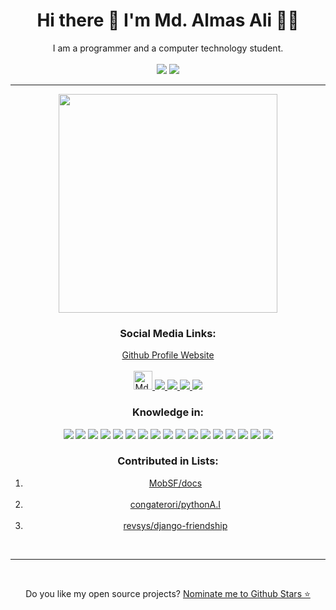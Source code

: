 <p align='center' class="main">
<h1 align='center'>
  Hi there 👋 I'm Md. Almas Ali 👨‍💻
</h1>
<div align="center">I am a programmer and a computer technology student.</div>
<br>
<div align="center">
	<a href="https://hits.seeyoufarm.com"><img src="https://hits.seeyoufarm.com/api/count/incr/badge.svg?url=https%3A%2F%2Fgithub.com%2FAlmas-Ali&count_bg=%2379C83D&title_bg=%23555555&icon=github.svg&icon_color=%23E7E7E7&title=Hits&edge_flat=false"/></a>
	<a href="https:/github.com/Almas-Ali"><img src="https://komarev.com/ghpvc/?username=Almas-Ali&color=brightgreen"></a>
</div>	
<hr>
<div align="center">
	<p align='center'>
		<a href="#"><img src="https://github-readme-stats.vercel.app/api?username=Almas-Ali&show_icons=true&count_private=true&theme=dark" width="350"></a>
	</p>
<h3 align="center"> Social Media Links:</h3>
<a href="https://Almas-Ali.github.io/Almas-Ali" class="main">Github Profile Website</a><br/><br/>
<div align="center" >
	<a href="https://dev.to/almasali" class="main">
	  <img src="https://d2fltix0v2e0sb.cloudfront.net/dev-badge.svg" alt="Md. Almas Ali's DEV Profile" height="30" width="30">
	</a>
	<a href="https://m.me/md.almasali.0" class="main">
		<img src="https://img.shields.io/badge/Messenger-00B2FF?style=for-the-badge&logo=messenger&logoColor=white">
	</a>
	<a href="https://facebook.com/md.almasali.0" class="main">
		<img src="https://img.shields.io/badge/Facebook-1877F2?style=for-the-badge&logo=facebook&logoColor=white">
	</a>
	<a href="https://instagram.com/md._almas_ali" class="main">
		<img src="https://img.shields.io/badge/Instagram-E4405F?style=for-the-badge&logo=instagram&logoColor=white">
	</a>
	<a href="https://github.com/Almas-Ali" class="main">
		<img src="https://img.shields.io/badge/GitHub-100000?style=for-the-badge&logo=github&logoColor=white">
	</a>
</div>
</div>

<div align="center">
	<h3>Knowledge in:</h3>
	<img src="https://img.shields.io/badge/Python-3776AB?style=for-the-badge&logo=python&logoColor=white">
	<img src="https://img.shields.io/badge/Flask-000000?style=for-the-badge&logo=flask&logoColor=white">
	<img src="https://img.shields.io/badge/HTML-239120?style=for-the-badge&logo=html5&logoColor=white">
	<img src="https://img.shields.io/badge/HTML5-E34F26?style=for-the-badge&logo=html5&logoColor=white">
	<img src="https://img.shields.io/badge/CSS-239120?&style=for-the-badge&logo=css3&logoColor=white">
	<img src="https://img.shields.io/badge/CSS3-1572B6?style=for-the-badge&logo=css3&logoColor=white">
	<img src="https://img.shields.io/badge/C-00599C?style=for-the-badge&logo=c&logoColor=white">
	<img src="https://img.shields.io/badge/PHP-777BB4?style=for-the-badge&logo=php&logoColor=white">
	<img src="https://img.shields.io/badge/Markdown-000000?style=for-the-badge&logo=markdown&logoColor=white">
	<img src="https://img.shields.io/badge/Shell_Script-121011?style=for-the-badge&logo=gnu-bash&logoColor=white">
	<img src="https://img.shields.io/badge/Bootstrap-563D7C?style=for-the-badge&logo=bootstrap&logoColor=white">
	<img src="https://img.shields.io/badge/MySQL-00000F?style=for-the-badge&logo=mysql&logoColor=white">
	<img src="https://img.shields.io/badge/Microsoft_Office-D83B01?style=for-the-badge&logo=microsoft-office&logoColor=white">
	<img src="https://img.shields.io/badge/Microsoft_Word-2B579A?style=for-the-badge&logo=microsoft-word&logoColor=white">
	<img src="https://img.shields.io/badge/Microsoft_Excel-217346?style=for-the-badge&logo=microsoft-excel&logoColor=white">
	<img src="https://img.shields.io/badge/Microsoft_PowerPoint-B7472A?style=for-the-badge&logo=microsoft-powerpoint&logoColor=white">
	<img src="https://img.shields.io/badge/Microsoft_Access-A4373A?style=for-the-badge&logo=microsoft-access&logoColor=white">
</div>

<div align="center">
	<h3>Contributed in Lists:</h3>
	<ol align="center">
		<li align="center">
			<a href="https://github.com/MobSF/docs">MobSF/docs</a>
		</li>
		<br/>
		<li align="center">
			<a href="https://github.com/congaterori/pythonA.I">congaterori/pythonA.I</a>
		</li>
		<br/>
		<li align="center">
                        <a href="https://github.com/revsys/django-friendship">revsys/django-friendship</a>
                </li>
	</ol>
</div>

<br/><hr><br/>
<p align='center'>
  Do you like my open source projects? <a href='https://stars.github.com/nominate/'>Nominate me to Github Stars ⭐</a>
</p>
</p>
